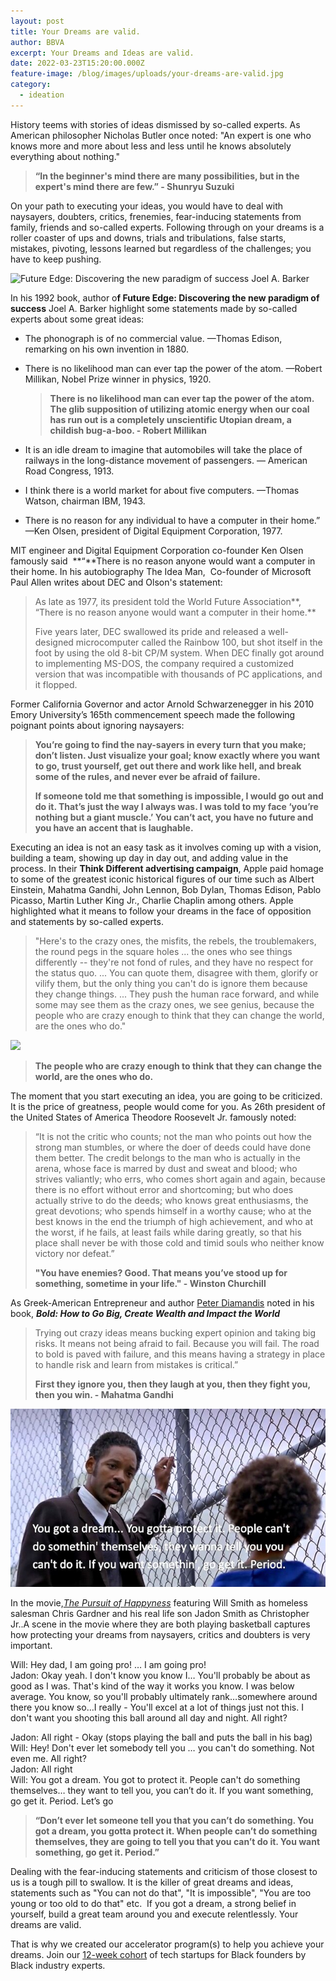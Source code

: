 ```yaml
---
layout: post
title: Your Dreams are valid.
author: BBVA
excerpt: Your Dreams and Ideas are valid.
date: 2022-03-23T15:20:00.000Z
feature-image: /blog/images/uploads/your-dreams-are-valid.jpg
category:
  - ideation
---
```

History teems with stories of ideas dismissed by so-called experts. As American philosopher Nicholas Butler once noted: "An expert is one who knows more and more about less and less until he knows absolutely everything about nothing." 

> **“In the beginner's mind there are many possibilities, but in the expert's mind there are few.” - Shunryu Suzuki** 

On your path to executing your ideas, you would have to deal with naysayers, doubters, critics, frenemies, fear-inducing statements from family, friends and so-called experts. Following through on your dreams is a roller coaster of ups and downs, trials and tribulations, false starts, mistakes, pivoting, lessons learned but regardless of the challenges; you have to keep pushing.

![**Future Edge: Discovering the new paradigm of success** Joel A. Barker](/blog/images/uploads/future-edge.jpeg)

In his 1992 book, author o**f Future Edge: Discovering the new paradigm of success** Joel A. Barker highlight some statements made by so-called experts about some great ideas:

* The phonograph is of no commercial value. —Thomas Edison, remarking on his own invention in 1880.
* There is no likelihood man can ever tap the power of the atom. —Robert Millikan, Nobel Prize winner in physics, 1920.

  > **There is no likelihood man can ever tap the power of the atom. The glib supposition of utilizing atomic energy when our coal has run out is a completely unscientific Utopian dream, a childish bug-a-boo. - Robert Millikan**
* It is an idle dream to imagine that automobiles will take the place of railways in the long-distance movement of passengers. — American Road Congress, 1913.
* I think there is a world market for about five computers. —Thomas Watson, chairman IBM, 1943.
* There is no reason for any individual to have a computer in their home.” —Ken Olsen, president of Digital Equipment Corporation, 1977.

MIT engineer and Digital Equipment Corporation co-founder Ken Olsen famously said  **“**There is no reason anyone would want a computer in their home. In his autobiography The Idea Man,  Co-founder of Microsoft Paul Allen writes about DEC and Olson's statement:

> As late as 1977, its president told the World Future Association**, “There is no reason anyone would want a computer in their home.** 
>
> Five years later, DEC swallowed its pride and released a well-designed microcomputer called the Rainbow 100, but shot itself in the foot by using the old 8-bit CP/M system. When DEC finally got around to implementing MS-DOS, the company required a customized version that was incompatible with thousands of PC applications, and it flopped.

Former California Governor and actor Arnold Schwarzenegger in his 2010 Emory University’s 165th commencement speech made the following poignant points about ignoring naysayers:

> **You’re going to find the nay-sayers in every turn that you make; don’t listen. Just visualize your goal; know exactly where you want to go, trust yourself, get out there and work like hell, and break some of the rules, and never ever be afraid of failure.**
>
> **If someone told me that something is impossible, I would go out and do it. That’s just the way I always was. I was told to my face ‘you’re nothing but a giant muscle.’ You can’t act, you have no future and you have an accent that is laughable.**

Executing an idea is not an easy task as it involves coming up with a vision, building a team, showing up day in day out, and adding value in the process. In their **Think Different advertising campaign**, Apple paid homage to some of the greatest iconic historical figures of our time such as Albert Einstein, Mahatma Gandhi, John Lennon, Bob Dylan, Thomas Edison, Pablo Picasso, Martin Luther King Jr., Charlie Chaplin among others. Apple highlighted what it means to follow your dreams in the face of opposition and statements by so-called experts.

> "Here's to the crazy ones, the misfits, the rebels, the troublemakers, the round pegs in the square holes ... the ones who see things differently -- they're not fond of rules, and they have no respect for the status quo. ... You can quote them, disagree with them, glorify or vilify them, but the only thing you can't do is ignore them because they change things. ... They push the human race forward, and while some may see them as the crazy ones, we see genius, because the people who are crazy enough to think that they can change the world, are the ones who do."

![](/blog/images/uploads/heres-is-to-the-crazy-ones.jpeg)

> **The people who are crazy enough to think that they can change the world, are the ones who do.**

The moment that you start executing an idea, you are going to be criticized. It is the price of greatness, people would come for you. As 26th president of the United States of America Theodore Roosevelt Jr. famously noted:

> “It is not the critic who counts; not the man who points out how the strong man stumbles, or where the doer of deeds could have done them better. The credit belongs to the man who is actually in the arena, whose face is marred by dust and sweat and blood; who strives valiantly; who errs, who comes short again and again, because there is no effort without error and shortcoming; but who does actually strive to do the deeds; who knows great enthusiasms, the great devotions; who spends himself in a worthy cause; who at the best knows in the end the triumph of high achievement, and who at the worst, if he fails, at least fails while daring greatly, so that his place shall never be with those cold and timid souls who neither know victory nor defeat.”
>
> **"You have enemies? Good. That means you’ve stood up for something, sometime in your life." - Winston Churchill**

As Greek-American Entrepreneur and author [Peter Diamandis](https://www.diamandis.com/) noted in his book, ***Bold: How to Go Big, Create Wealth and Impact the World***

> Trying out crazy ideas means bucking expert opinion and taking big risks. It means not being afraid to fail. Because you will fail. The road to bold is paved with failure, and this means having a strategy in place to handle risk and learn from mistakes is critical.”
>
> **First they ignore you, then they laugh at you, then they fight you, then you win. - [](https://www.brainyquote.com/authors/mahatma-gandhi-quotes)Mahatma Gandhi**

![](/blog/images/uploads/protect-your-dreams.jpg)

In the movie,*[The Pursuit of Happyness](https://www.sonypictures.com/movies/thepursuitofhappyness)* featuring Will Smith as homeless salesman Chris Gardner and his real life son Jadon Smith as Christopher Jr..A scene in the movie where they are both playing basketball captures how protecting your dreams from naysayers, critics and doubters is very important.

Will: Hey dad, I am going pro! … I am going pro!\
Jadon: Okay yeah. I don't know you know I… You'll probably be about as good as I was. That's kind of the way it works you know. I was below average. You know, so you'll probably ultimately rank…somewhere around there you know so…I really - You'll excel at a lot of things just not this. I don't want you shooting this ball around all day and night. All right?

Jadon: All right - Okay (stops playing the ball and puts the ball in his bag)\
Will: Hey! Don't ever let somebody tell you … you can't do something. Not even me. All right?\
Jadon: All right\
Will: You got a dream. You got to protect it. People can't do something themselves… they want to tell you, you can’t do it. If you want something, go get it. Period. Let’s go

> **“Don’t ever let someone tell you that you can’t do something. You got a dream, you gotta protect it. When people can’t do something themselves, they are going to tell you that you can’t do it. You want something, go get it. Period.”** 

Dealing with the fear-inducing statements and criticism of those closest to us is a tough pill to swallow. It is the killer of great dreams and ideas, statements such as "You can not do that", "It is impossible", "You are too young or too old to do that" etc.  If you got a dream, a strong belief in yourself, build a great team around you and execute relentlessly. Your dreams are valid.

That is why we created our accelerator program(s) to help you achieve your dreams. Join our [12-week cohort](https://blackventures.org/accelerator.html) of tech startups for Black founders by Black industry experts.